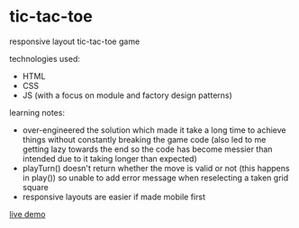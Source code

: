 # tic-tac-toe

responsive layout tic-tac-toe game

technologies used:

- HTML
- CSS
- JS (with a focus on module and factory design patterns)

learning notes:

- over-engineered the solution which made it take a long time to achieve things without constantly breaking the game code (also led to me getting lazy towards the end so the code has become messier than intended due to it taking longer than expected)
- playTurn() doesn't return whether the move is valid or not (this happens in play()) so unable to add error message when reselecting a taken grid square
- responsive layouts are easier if made mobile first

[live demo](https://jochuu.github.io/tic-tac-toe/)
